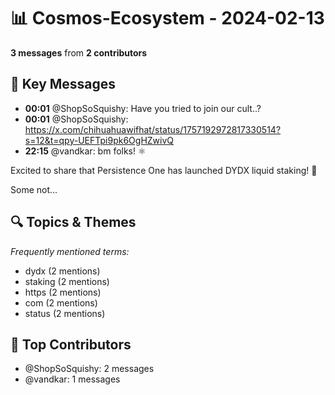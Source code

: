 # 📊 Cosmos-Ecosystem - 2024-02-13
**3 messages** from **2 contributors**

## 💬 Key Messages
- **00:01** @ShopSoSquishy: Have you tried to join our cult..?
- **00:01** @ShopSoSquishy: https://x.com/chihuahuawifhat/status/1757192972817330514?s=12&t=qpy-UEFTpi9pk6OgHZwivQ
- **22:15** @vandkar: bm folks! ⚛️

Excited to share that Persistence One has launched DYDX liquid staking! 🦾

Some not...

## 🔍 Topics & Themes
*Frequently mentioned terms:*
- dydx (2 mentions)
- staking (2 mentions)
- https (2 mentions)
- com (2 mentions)
- status (2 mentions)

## 👥 Top Contributors
- @ShopSoSquishy: 2 messages
- @vandkar: 1 messages